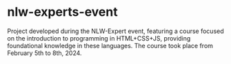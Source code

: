# nlw-experts-event
Project developed during the NLW-Expert event, featuring a course focused on the introduction to programming in HTML+CSS+JS, providing foundational knowledge in these languages. The course took place from February 5th to 8th, 2024.
